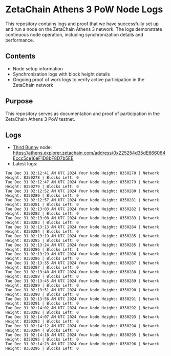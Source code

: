 # ZetaChain Athens 3 PoW Node Logs
This repository contains logs and proof that we have successfully set up and run a node on the ZetaChain Athens 3 network. The logs demonstrate continuous node operation, including synchronization details and performance.

## Contents
- Node setup information
- Synchronization logs with block height details
- Ongoing proof of work logs to verify active participation in the ZetaChain network

## Purpose
This repository serves as documentation and proof of participation in the ZetaChain Athens 3 PoW testnet.

## Logs

- [Third Bunny](https://thirdbunny.xyz/) node: https://athens.explorer.zetachain.com/address/0x225254d35dE666064Eccc5ce16eF1D8bF8D7b5EE
- Latest logs:
```
Tue Dec 31 02:12:41 AM UTC 2024 Your Node Height: 8350278 | Network Height: 8350278 | Blocks Left: 0
Tue Dec 31 02:12:47 AM UTC 2024 Your Node Height: 8350279 | Network Height: 8350279 | Blocks Left: 0
Tue Dec 31 02:12:52 AM UTC 2024 Your Node Height: 8350280 | Network Height: 8350280 | Blocks Left: 0
Tue Dec 31 02:12:57 AM UTC 2024 Your Node Height: 8350281 | Network Height: 8350281 | Blocks Left: 0
Tue Dec 31 02:13:03 AM UTC 2024 Your Node Height: 8350282 | Network Height: 8350282 | Blocks Left: 0
Tue Dec 31 02:13:08 AM UTC 2024 Your Node Height: 8350283 | Network Height: 8350283 | Blocks Left: 0
Tue Dec 31 02:13:13 AM UTC 2024 Your Node Height: 8350284 | Network Height: 8350284 | Blocks Left: 0
Tue Dec 31 02:13:19 AM UTC 2024 Your Node Height: 8350285 | Network Height: 8350285 | Blocks Left: 0
Tue Dec 31 02:13:24 AM UTC 2024 Your Node Height: 8350285 | Network Height: 8350286 | Blocks Left: 1
Tue Dec 31 02:13:29 AM UTC 2024 Your Node Height: 8350286 | Network Height: 8350286 | Blocks Left: 0
Tue Dec 31 02:13:35 AM UTC 2024 Your Node Height: 8350287 | Network Height: 8350287 | Blocks Left: 0
Tue Dec 31 02:13:40 AM UTC 2024 Your Node Height: 8350288 | Network Height: 8350288 | Blocks Left: 0
Tue Dec 31 02:13:45 AM UTC 2024 Your Node Height: 8350289 | Network Height: 8350289 | Blocks Left: 0
Tue Dec 31 02:13:51 AM UTC 2024 Your Node Height: 8350290 | Network Height: 8350290 | Blocks Left: 0
Tue Dec 31 02:13:56 AM UTC 2024 Your Node Height: 8350291 | Network Height: 8350291 | Blocks Left: 0
Tue Dec 31 02:14:02 AM UTC 2024 Your Node Height: 8350292 | Network Height: 8350292 | Blocks Left: 0
Tue Dec 31 02:14:07 AM UTC 2024 Your Node Height: 8350293 | Network Height: 8350293 | Blocks Left: 0
Tue Dec 31 02:14:12 AM UTC 2024 Your Node Height: 8350294 | Network Height: 8350294 | Blocks Left: 0
Tue Dec 31 02:14:18 AM UTC 2024 Your Node Height: 8350295 | Network Height: 8350295 | Blocks Left: 0
Tue Dec 31 02:14:23 AM UTC 2024 Your Node Height: 8350296 | Network Height: 8350296 | Blocks Left: 0
```
